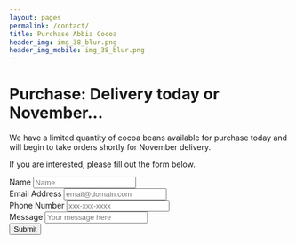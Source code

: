 ```yaml
---
layout: pages
permalink: /contact/
title: Purchase Abbia Cocoa
header_img: img_38_blur.png
header_img_mobile: img_38_blur.png
---
```


<h1 class="is-uppercase is-size-1"><span>Purchase:</span> Delivery today or November...</h1>
We have a limited quantity of cocoa beans available for purchase today and will begin to take orders shortly for November delivery. 

If you are interested, please fill out the form below.


<form action="https://formspree.io/mdgelpox" method="POST" id="contact_form">
  <label>Name</label> <input type="text" name="_name" placeholder="Name" class="form-control"><br>
  <label>Email Address</label> <input type="email" name="_replyto" placeholder="email@domain.com" class="form-control"><br>
  <label>Phone Number</label>
  <input type="tel" name="_telephone" class="form-control" placeholder="xxx-xxx-xxxx"><br>
      <label>Message</label>
      <input type="text" name="_message" class="form-control" rows="6" placeholder="Your message here"><br>
      <input type="hidden" name="save" value="contact">
      <input type="submit" class="button is-outlined btn-default" value="Submit"></button>
  <input type="hidden" name="_subject" value="New submission!">
  <input type="hidden" name="_next" value="{{ site.github.url }}">
  <input type="text" name="_gotcha" style="display:none">
    </form>


